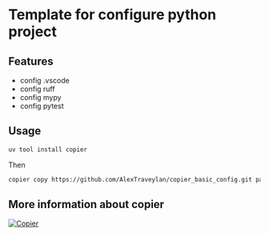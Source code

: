 # Template for configure python project

## Features

- config .vscode
- config ruff
- config mypy
- config pytest

## Usage

```bash
uv tool install copier
```

Then

```bash
copier copy https://github.com/AlexTraveylan/copier_basic_config.git path/to/destination
```

## More information about copier

[![Copier](https://img.shields.io/endpoint?url=https://raw.githubusercontent.com/copier-org/copier/master/img/badge/badge-grayscale-inverted-border-orange.json)](https://github.com/copier-org/copier)
